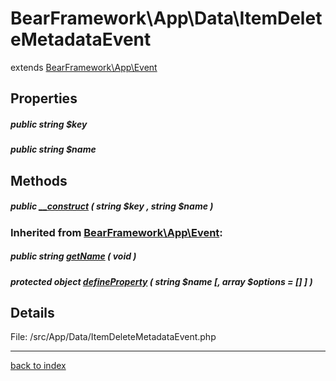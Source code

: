 # BearFramework\App\Data\ItemDeleteMetadataEvent

extends [BearFramework\App\Event](bearframework.app.event.class.md)

## Properties

##### public string $key

##### public string $name

## Methods

##### public [__construct](bearframework.app.data.itemdeletemetadataevent.__construct.method.md) ( string $key , string $name )

### Inherited from [BearFramework\App\Event](bearframework.app.event.class.md):

##### public string [getName](bearframework.app.event.getname.method.md) ( void )

##### protected object [defineProperty](bearframework.app.event.defineproperty.method.md) ( string $name [, array $options = [] ] )

## Details

File: /src/App/Data/ItemDeleteMetadataEvent.php

---

[back to index](index.md)

